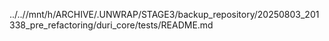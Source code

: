 ../..//mnt/h/ARCHIVE/.UNWRAP/STAGE3/backup_repository/20250803_201338_pre_refactoring/duri_core/tests/README.md